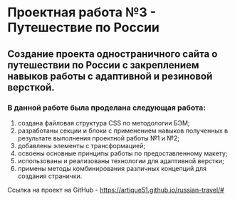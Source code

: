 # Проектная работа №3 - Путешествие по России

## Создание проекта одностраничного сайта о путешествии по России с закреплением навыков работы с адаптивной и резиновой версткой.

### В данной работе была проделана следующая работа:
1. создана файловая структура CSS по методологии БЭМ;
2. разработаны секции и блоки с применением навыков полученных в результате выполнения проектной работы №1 и №2;
3. добавлены элементы с трансформацией;
4. освоены основные принципы работы по предоставленному макету;
5. использованы и реализованы технологии для адаптивной верстки;
6. примены методы комбинирования различных концепций для создания странички.

Ссылка на проект на GitHub - https://artique51.github.io/russian-travel/#